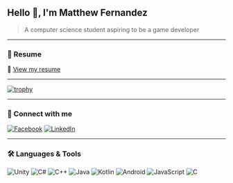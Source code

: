 ## Hello 👋, I'm Matthew Fernandez

> A computer science student aspiring to be a game developer 

---

### 📎 Resume  
📄 [View my resume](https://docs.google.com/document/d/1usTc2146QIaY--Y61zlwzSRN8t4Dg0AVt2xF9wUBG88/edit?usp=sharing)

---

[![trophy](https://github-profile-trophy.vercel.app/?username=Batwoper&theme=onedark&row=2&column=4)](https://github.com/ryo-ma/github-profile-trophy)

---

### 🔗 Connect with me  
[![Facebook](https://img.shields.io/badge/Facebook-1877F2?style=for-the-badge&logo=facebook&logoColor=white)](https://www.facebook.com/matthew.fernandez.148182/)
[![LinkedIn](https://img.shields.io/badge/LinkedIn-0A66C2?style=for-the-badge&logo=linkedin&logoColor=white)](https://www.linkedin.com/in/matthew-nathan-fernandez)

---

### 🛠️ Languages & Tools  
<p align="left">
  <img src="https://img.shields.io/badge/Unity-100000?style=flat&logo=unity&logoColor=white" alt="Unity">
  <img src="https://img.shields.io/badge/C%23-239120?style=flat&logo=c-sharp&logoColor=white" alt="C#">
  <img src="https://img.shields.io/badge/C++-00599C?style=flat&logo=c%2B%2B&logoColor=white" alt="C++">
  <img src="https://img.shields.io/badge/Java-ED8B00?style=flat&logo=java&logoColor=white" alt="Java">
  <img src="https://img.shields.io/badge/Kotlin-0095D5?style=flat&logo=kotlin&logoColor=white" alt="Kotlin">
  <img src="https://img.shields.io/badge/Android-3DDC84?style=flat&logo=android&logoColor=white" alt="Android">
  <img src="https://img.shields.io/badge/JavaScript-F7DF1E?style=flat&logo=javascript&logoColor=black" alt="JavaScript">
  <img src="https://img.shields.io/badge/C-00599C?style=flat&logo=c&logoColor=white" alt="C">
</p>
